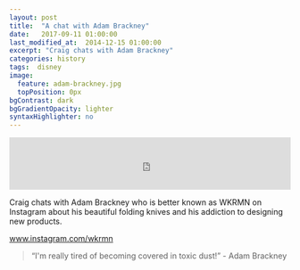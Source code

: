 ```yaml
---
layout: post
title:  "A chat with Adam Brackney"
date:   2017-09-11 01:00:00
last_modified_at:  2014-12-15 01:00:00
excerpt: "Craig chats with Adam Brackney"
categories: history
tags:  disney
image:
  feature: adam-brackney.jpg
  topPosition: 0px
bgContrast: dark
bgGradientOpacity: lighter
syntaxHighlighter: no
---
```



<iframe frameborder='0' height='94px' scrolling='no' seamless src='https://simplecast.com/e/85995?style=medium-light' width='100%'></iframe>

Craig chats with Adam Brackney who is better known as WKRMN on Instagram about his beautiful folding knives and his addiction to designing new products.

 <a href="https://www.instagram.com/wkrmn" target="_blank">www.instagram.com/wkrmn</a> 

<blockquote class="largeQuote">“I'm really tired of becoming covered in toxic dust!” - Adam Brackney</blockquote>




